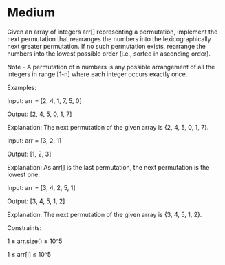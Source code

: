 # Medium

Given an array of integers arr[] representing a permutation, implement the next permutation that rearranges the numbers into the lexicographically next greater permutation. If no such permutation exists, rearrange the numbers into the lowest possible order (i.e., sorted in ascending order). 

Note - A permutation of n numbers is any possible arrangement of all the integers in range [1-n] where each integer occurs exactly once. 

Examples:

Input: arr = [2, 4, 1, 7, 5, 0]

Output: [2, 4, 5, 0, 1, 7]

Explanation: The next permutation of the given array is {2, 4, 5, 0, 1, 7}.

Input: arr = [3, 2, 1]

Output: [1, 2, 3]

Explanation: As arr[] is the last permutation, the next permutation is the lowest one.

Input: arr = [3, 4, 2, 5, 1]

Output: [3, 4, 5, 1, 2]

Explanation: The next permutation of the given array is {3, 4, 5, 1, 2}.


Constraints:

1 ≤ arr.size() ≤ 10^5

1 ≤ arr[i] ≤ 10^5
